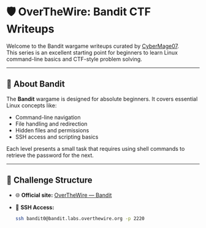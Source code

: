 # 🛡️ OverTheWire: Bandit CTF Writeups

Welcome to the Bandit wargame writeups curated by [CyberMage07](https://github.com/CyberMage07).  
This series is an excellent starting point for beginners to learn Linux command-line basics and CTF-style problem solving.

---

## 📖 About Bandit

The **Bandit** wargame is designed for absolute beginners. It covers essential Linux concepts like:

- Command-line navigation  
- File handling and redirection  
- Hidden files and permissions  
- SSH access and scripting basics

Each level presents a small task that requires using shell commands to retrieve the password for the next.

---

## 🧩 Challenge Structure

- 🌐 **Official site:** [OverTheWire — Bandit](https://overthewire.org/wargames/bandit/)
- 🔐 **SSH Access:**

  ```bash
  ssh bandit0@bandit.labs.overthewire.org -p 2220
